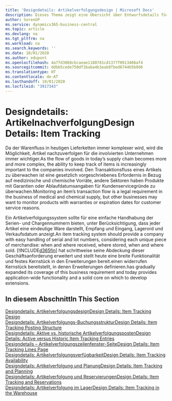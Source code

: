 ```yaml
---
title: 'Designdetails: Artikelverfolgungsdesign | Microsoft Docs'
description: Dieses Thema zeigt eine Übersicht über Entwurfsdetails für Artikelverfolgung.
author: SorenGP
ms.service: dynamics365-business-central
ms.topic: article
ms.devlang: na
ms.tgt_pltfrm: na
ms.workload: na
ms.search.keywords: ''
ms.date: 10/01/2020
ms.author: edupont
ms.openlocfilehash: 4a7fd3068cbcaeae1180781cd1377f0913406af4
ms.sourcegitcommit: ddbb5cede750df1baba4b3eab8fbed6744b5b9d6
ms.translationtype: HT
ms.contentlocale: de-AT
ms.lasthandoff: 10/01/2020
ms.locfileid: "3917343"
---
```

# <a name="design-details-item-tracking"></a><span data-ttu-id="f3a6a-103">Designdetails: Artikelnachverfolgung</span><span class="sxs-lookup"><span data-stu-id="f3a6a-103">Design Details: Item Tracking</span></span>
<span data-ttu-id="f3a6a-104">Da der Warenfluss in heutigen Lieferketten immer komplexer wird, wird die Möglichkeit, Artikel nachzuverfolgen für die involvierten Unternehmen immer wichtiger.</span><span class="sxs-lookup"><span data-stu-id="f3a6a-104">As the flow of goods in today’s supply chain becomes more and more complex, the ability to keep track of items is increasingly important to the companies involved.</span></span> <span data-ttu-id="f3a6a-105">Den Transaktionsfluss eines Artikels zu überwachen ist eine gesetzlich vorgeschriebenes Erfordernis in Bezug auf medizinische und chemische Vorräte, andere Sektoren haben Produkte mit Garantien oder Ablaufdatumsangaben für Kundenservicegründe zu überwachen.</span><span class="sxs-lookup"><span data-stu-id="f3a6a-105">Monitoring an item’s transaction flow is a legal requirement in the business of medical and chemical supply, but other businesses may want to monitor products with warranties or expiration dates for customer service reasons.</span></span>  

<span data-ttu-id="f3a6a-106">Ein Artikelverfolgungssystem sollte für eine einfache Handhabung der Serien- und Chargennummern bieten, unter Berücksichtigung, dass jeder Artikel eine eindeutige Ware darstellt, Empfang und Eingang, Lagerord und Verkaufsdatum anzeigt.</span><span class="sxs-lookup"><span data-stu-id="f3a6a-106">An item tracking system should provide a company with easy handling of serial and lot numbers, considering each unique piece of merchandise: when and where received, where stored, when and where sold.</span></span> [!INCLUDE[d365fin](includes/d365fin_md.md)] <span data-ttu-id="f3a6a-107">hat schrittweise seine Abdeckung dieser Geschäftsanforderung erweitert und stellt heute eine breite Funktionalität und festes Kernstück in den Erweiterungen bereit.einen widerrufen Kernstück bereitstellt, in denen Erweiterungen definieren.</span><span class="sxs-lookup"><span data-stu-id="f3a6a-107">has gradually expanded its coverage of this business requirement and today provides application-wide functionality and a solid core on which to develop extensions.</span></span>  

## <a name="in-this-section"></a><span data-ttu-id="f3a6a-108">In diesem Abschnitt</span><span class="sxs-lookup"><span data-stu-id="f3a6a-108">In This Section</span></span>  
[<span data-ttu-id="f3a6a-109">Designdetails: Artikelverfolgungsdesign</span><span class="sxs-lookup"><span data-stu-id="f3a6a-109">Design Details: Item Tracking Design</span></span>](design-details-item-tracking-design.md)  
[<span data-ttu-id="f3a6a-110">Designdetails: Artikelverfolgungs-Buchungsstruktur</span><span class="sxs-lookup"><span data-stu-id="f3a6a-110">Design Details: Item Tracking Posting Structure</span></span>](design-details-item-tracking-posting-structure.md)  
[<span data-ttu-id="f3a6a-111">Designdetails: Aktive vs. historische Artikelverfolgungsposten</span><span class="sxs-lookup"><span data-stu-id="f3a6a-111">Design Details: Active versus Historic Item Tracking Entries</span></span>](design-details-active-versus-historic-item-tracking-entries.md)  
[<span data-ttu-id="f3a6a-112">Designdetails – Artikelverfolgungszeilenfenster-Seite</span><span class="sxs-lookup"><span data-stu-id="f3a6a-112">Design Details: Item Tracking Lines Page</span></span>](design-details-item-tracking-lines-window.md)  
[<span data-ttu-id="f3a6a-113">Designdetails: Artikelverfolgungsverfügbarkeit</span><span class="sxs-lookup"><span data-stu-id="f3a6a-113">Design Details: Item Tracking Availability</span></span>](design-details-item-tracking-availability.md)  
[<span data-ttu-id="f3a6a-114">Designdetails: Artikelverfolgung und Planung</span><span class="sxs-lookup"><span data-stu-id="f3a6a-114">Design Details: Item Tracking and Planning</span></span>](design-details-item-tracking-and-planning.md)  
[<span data-ttu-id="f3a6a-115">Designdetails: Artikelverfolgung und Reservierungen</span><span class="sxs-lookup"><span data-stu-id="f3a6a-115">Design Details: Item Tracking and Reservations</span></span>](design-details-item-tracking-and-reservations.md)  
[<span data-ttu-id="f3a6a-116">Designdetails: Artikelverfolgung im Lager</span><span class="sxs-lookup"><span data-stu-id="f3a6a-116">Design Details: Item Tracking in the Warehouse</span></span>](design-details-item-tracking-in-the-warehouse.md)
